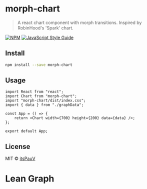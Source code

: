 # morph-chart

> A react chart component with morph transitions.
> Inspired by RobinHood's 'Spark' chart.

[![NPM](https://img.shields.io/npm/v/morph-chart.svg)](https://www.npmjs.com/package/morph-chart) [![JavaScript Style Guide](https://img.shields.io/badge/code_style-standard-brightgreen.svg)](https://standardjs.com)

## Install

```bash
npm install --save morph-chart
```

## Usage

```tsx
import React from "react";
import Chart from "morph-chart";
import "morph-chart/dist/index.css";
import { data } from "./graphData";

const App = () => {
    return <Chart width={700} height={200} data={data} />;
};

export default App;
```

## License

MIT © [itsPauV](https://github.com/itsPauV)

# Lean Graph
